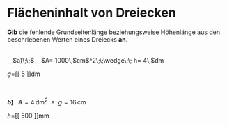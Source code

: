 <!--
version:  0.0.1

language: de


@style
input {
    text-align: center;
}

.flex-container {
    display: flex;
    flex-wrap: wrap;
    align-items: stretch;
    gap: 20px;
}

.flex-child {
    flex: 1;
    min-width: 350px;
    margin-right: 20px;
}

@media (max-width: 400px) {
    .flex-child {
        flex: 100%;
        margin-right: 0;
    }
}
@end

formula: \carry   \textcolor{red}{\scriptsize #1}
formula: \digit   \rlap{\carry{#1}}\phantom{#2}#2
formula: \permil  \text{‰}

import: https://raw.githubusercontent.com/LiaTemplates/Tikz-Jax/main/README.md

script: https://cdn.jsdelivr.net/gh/LiaTemplates/Tikz-Jax@main/dist/index.js


tags: Dreiecke, Länge, Fläche, mittel, niedrig, Angeben

comment: Berechne die unbekannte Seitenlänge aus dem Flächeninhalt einer dreieckigen Fläche. Achte auf die Einheiten.

author: Martin Lommatzsch

-->




# Flächeninhalt von Dreiecken


**Gib** die fehlende Grundseitenlänge beziehungsweise Höhenlänge aus den beschriebenen Werten eines Dreiecks **an**.

<br>


<section class="flex-container">

<div class="flex-child">
__$a)\;\;$__ $A= 1000\,$cm$^2\;\;\wedge\;\; h= 4\,$dm

$g=$[[  5  ]]dm

<br>
</div>

<div class="flex-child">

__$b)\;\;$__ $A= 4\,$dm$^2\;\;\wedge\;\; g= 16\,$cm

$h=$[[  500  ]]mm



</div>

</section>





<br>
<br>
<br>
<br>
<br>